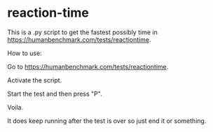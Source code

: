 # reaction-time
This is a .py script to get the fastest possibly time in https://humanbenchmark.com/tests/reactiontime.

How to use:

Go to https://humanbenchmark.com/tests/reactiontime. 

Activate the script. 

Start the test and then press "P". 

Voila. 

It does keep running after the test is over so just end it or something. 
